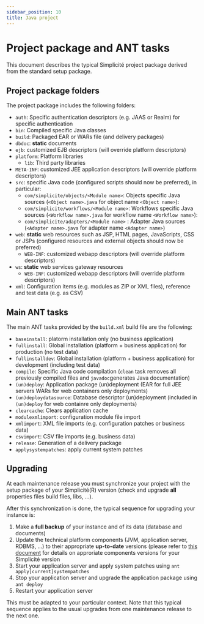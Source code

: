```yaml
---
sidebar_position: 10
title: Java project
---
```


Project package and ANT tasks
=============================

This document describes the typical Simplicité project package derived from the standard setup package.

Project package folders
-----------------------

The project package includes the following folders:

- `auth`: Specific authentication descriptors (e.g. JAAS or Realm) for specific authentication
- `bin`: Compiled specific Java classes
- `build`: Packaged EAR or WARs file (and delivery packages)
- `dbdoc`: **static** documents
- `ejb`: customized EJB descriptors (will override platform descriptors)
- `platform`: Platform libraries
	- `lib`: Third party libraries
- `META-INF`: customized JEE application descriptors (will override platform descriptors)
- `src`: specific Java code (configured scripts should now be preferred), in particular:
	- `com/simplicite/objects/<Module name>`: Objects specific Java sources (`<Object name>.java` for object name `<Object name>`):
	- `com/simplicite/workflows/<Module name>`: Workflows specific Java sources (`<Workflow name>.java` for workflow name `<Workflow name>`):
	- `com/simplicite/adapters/<Module name>` : Adapter Java sources (`<Adapter name>.java` for adapter name `<Adapter name>`)
- `web`: **static** web resources such as JSP, HTML pages, JavaScripts, CSS or JSPs (configured resources and external objects should now be preferred)
	- `WEB-INF`: customized webapp descriptors (will override platform descriptors)
- `ws`: **static** web services gateway resources
	- `WEB-INF`: customized webapp descriptors (will override platform descriptors)
- `xml`: Configuration items (e.g. modules as ZIP or XML files), reference and test data (e.g. as CSV)

Main ANT tasks
--------------

The main ANT tasks provided by the `build.xml` build file are the following:

- `baseinstall`: platorm installation only (no business application)
- `fullinstall`: Global installation (platform + business application) for production (no test data)
- `fullinstalldev`: Global installation (platform + business application) for development (including test data)
- `compile`: Specific Java code compilation (`clean` task removes all previously compiled files and `javadoc`generates Java documentation)
- `(un)deploy`: Application package (un)deployment (EAR for full JEE servers WARs for web containers only deployments)
- `(un)deploydatasource`: Database descriptor (un)deployment (included in `(un)deploy` for web containre only deployments)
- `clearcache`: Clears application cache
- `modulexmlimport`: configuration module file import
- `xmlimport`: XML file imports (e.g. configuration patches or business data)
- `csvimport`: CSV file imports (e.g. business data)
- `release`: Generation of a delivery package
- `applysystempatches`: apply current system patches

Upgrading
---------

At each maintenance release you must synchronize your project with the setup package of your Simplicité(R) version
(check and upgrade **all** properties files build files, libs, ...).

After this synchronization is done, the typical sequence for upgrading your instance is:

1. Make a **full backup** of your instance and of its data (database and documents)
2. Update the technical platform components (JVM, application server, RDBMS, ...) to their appropriate **up-to-date** versions (please refer to [this document](/docs/documentation/compatibility) for details on approriate components versions for your Simplicité version
3. Start your application server and apply system patches using `ant apply[current]systempatches`
4. Stop your application server and upgrade the application package using `ant deploy`
5. Restart your application server

This must be adapted to your particular context. Note that this typical sequence applies to the usual upgrades from one maintenance release to the next one.